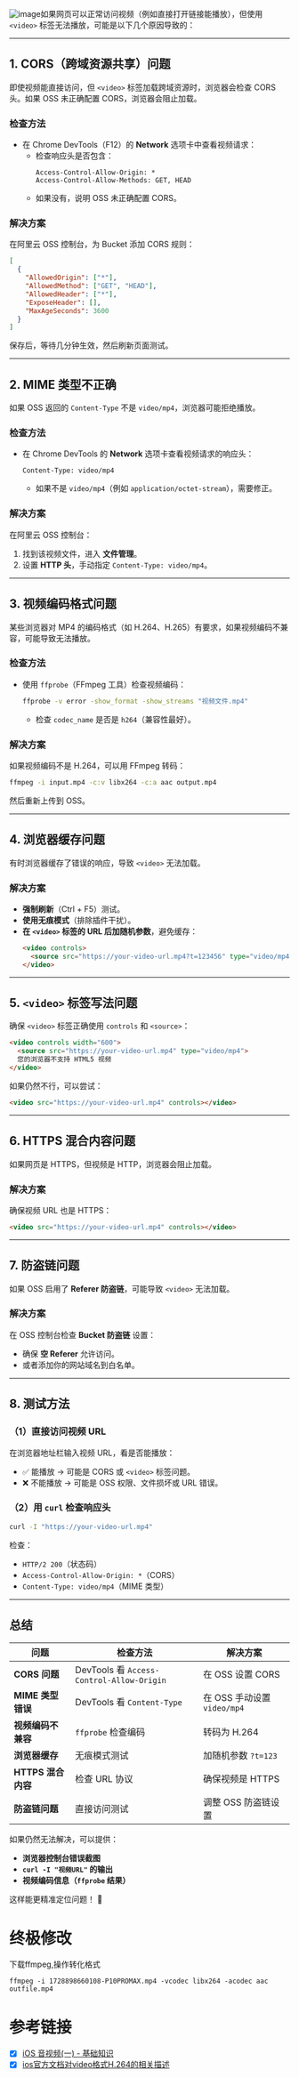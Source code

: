 ![image](https://github.com/user-attachments/assets/97053dcb-5ebd-459a-97d3-c8c9de410dd9)如果网页可以正常访问视频（例如直接打开链接能播放），但使用 `<video>` 标签无法播放，可能是以下几个原因导致的：

---

## **1. CORS（跨域资源共享）问题**
即使视频能直接访问，但 `<video>` 标签加载跨域资源时，浏览器会检查 CORS 头。如果 OSS 未正确配置 CORS，浏览器会阻止加载。

### **检查方法**
- 在 Chrome DevTools（F12）的 **Network** 选项卡中查看视频请求：
  - 检查响应头是否包含：
    ```http
    Access-Control-Allow-Origin: *
    Access-Control-Allow-Methods: GET, HEAD
    ```
  - 如果没有，说明 OSS 未正确配置 CORS。

### **解决方案**
在阿里云 OSS 控制台，为 Bucket 添加 CORS 规则：
```json
[
  {
    "AllowedOrigin": ["*"],
    "AllowedMethod": ["GET", "HEAD"],
    "AllowedHeader": ["*"],
    "ExposeHeader": [],
    "MaxAgeSeconds": 3600
  }
]
```
保存后，等待几分钟生效，然后刷新页面测试。

---

## **2. MIME 类型不正确**
如果 OSS 返回的 `Content-Type` 不是 `video/mp4`，浏览器可能拒绝播放。

### **检查方法**
- 在 Chrome DevTools 的 **Network** 选项卡查看视频请求的响应头：
  ```http
  Content-Type: video/mp4
  ```
  - 如果不是 `video/mp4`（例如 `application/octet-stream`），需要修正。

### **解决方案**
在阿里云 OSS 控制台：
1. 找到该视频文件，进入 **文件管理**。
2. 设置 **HTTP 头**，手动指定 `Content-Type: video/mp4`。

---

## **3. 视频编码格式问题**
某些浏览器对 MP4 的编码格式（如 H.264、H.265）有要求，如果视频编码不兼容，可能导致无法播放。

### **检查方法**
- 使用 `ffprobe`（FFmpeg 工具）检查视频编码：
  ```bash
  ffprobe -v error -show_format -show_streams "视频文件.mp4"
  ```
  - 检查 `codec_name` 是否是 `h264`（兼容性最好）。

### **解决方案**
如果视频编码不是 H.264，可以用 FFmpeg 转码：
```bash
ffmpeg -i input.mp4 -c:v libx264 -c:a aac output.mp4
```
然后重新上传到 OSS。

---

## **4. 浏览器缓存问题**
有时浏览器缓存了错误的响应，导致 `<video>` 无法加载。

### **解决方案**
- **强制刷新**（Ctrl + F5）测试。
- **使用无痕模式**（排除插件干扰）。
- **在 `<video>` 标签的 URL 后加随机参数**，避免缓存：
  ```html
  <video controls>
    <source src="https://your-video-url.mp4?t=123456" type="video/mp4">
  </video>
  ```

---

## **5. `<video>` 标签写法问题**
确保 `<video>` 标签正确使用 `controls` 和 `<source>`：
```html
<video controls width="600">
  <source src="https://your-video-url.mp4" type="video/mp4">
  您的浏览器不支持 HTML5 视频
</video>
```
如果仍然不行，可以尝试：
```html
<video src="https://your-video-url.mp4" controls></video>
```

---

## **6. HTTPS 混合内容问题**
如果网页是 HTTPS，但视频是 HTTP，浏览器会阻止加载。

### **解决方案**
确保视频 URL 也是 HTTPS：
```html
<video src="https://your-video-url.mp4" controls></video>
```

---

## **7. 防盗链问题**
如果 OSS 启用了 **Referer 防盗链**，可能导致 `<video>` 无法加载。

### **解决方案**
在 OSS 控制台检查 **Bucket 防盗链** 设置：
- 确保 **空 Referer** 允许访问。
- 或者添加你的网站域名到白名单。

---

## **8. 测试方法**
### **（1）直接访问视频 URL**
在浏览器地址栏输入视频 URL，看是否能播放：
- ✅ 能播放 → 可能是 CORS 或 `<video>` 标签问题。
- ❌ 不能播放 → 可能是 OSS 权限、文件损坏或 URL 错误。

### **（2）用 `curl` 检查响应头**
```bash
curl -I "https://your-video-url.mp4"
```
检查：
- `HTTP/2 200`（状态码）
- `Access-Control-Allow-Origin: *`（CORS）
- `Content-Type: video/mp4`（MIME 类型）

---

## **总结**
| 问题 | 检查方法 | 解决方案 |
|------|---------|---------|
| **CORS 问题** | DevTools 看 `Access-Control-Allow-Origin` | 在 OSS 设置 CORS |
| **MIME 类型错误** | DevTools 看 `Content-Type` | 在 OSS 手动设置 `video/mp4` |
| **视频编码不兼容** | `ffprobe` 检查编码 | 转码为 H.264 |
| **浏览器缓存** | 无痕模式测试 | 加随机参数 `?t=123` |
| **HTTPS 混合内容** | 检查 URL 协议 | 确保视频是 HTTPS |
| **防盗链问题** | 直接访问测试 | 调整 OSS 防盗链设置 |

如果仍然无法解决，可以提供：
- **浏览器控制台错误截图**
- **`curl -I "视频URL"` 的输出**
- **视频编码信息（`ffprobe` 结果）**

这样能更精准定位问题！ 🚀


# 终极修改
下载ffmpeg,操作转化格式
```
ffmpeg -i 1728898660108-P10PROMAX.mp4 -vcodec libx264 -acodec aac outfile.mp4
```


# 参考链接
- [x] [iOS 音视频(一) - 基础知识](https://www.jianshu.com/p/80a4348982c8)
- [x] [ios官方文档对video格式H.264的相关描述](https://developer.apple.com/library/archive/documentation/NetworkingInternet/Conceptual/StreamingMediaGuide/FrequentlyAskedQuestions/FrequentlyAskedQuestions.html)

